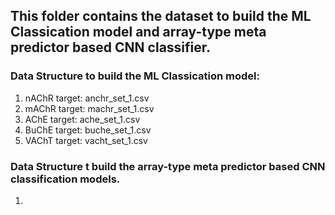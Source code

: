 ## This folder contains the dataset to build the ML Classication model and array-type meta predictor based CNN classifier.

### Data Structure to build the ML Classication model:
1. nAChR target: anchr_set_1.csv 
2. mAChR target: machr_set_1.csv 
3. AChE target: ache_set_1.csv
4. BuChE target: buche_set_1.csv
5. VAChT target: vacht_set_1.csv

### Data Structure t build the array-type meta predictor based CNN classification models.

1. 
